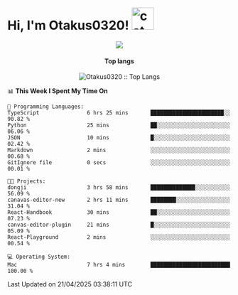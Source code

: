 <h1> Hi, I'm Otakus0320! <img src="https://media.giphy.com/media/mGcNjsfWAjY5AEZNw6/giphy.gif" width="50" alt="cat"></h1>

<p align="center"><a href="https://wakatime.com/@044d69d0-1253-4f60-96b6-5d19a0f9dde5"><img src="https://wakatime.com/badge/user/044d69d0-1253-4f60-96b6-5d19a0f9dde5.svg" /></a></p>

<h4 align="center">Top langs</h4>

<p align="center"><img src="https://github-readme-stats.vercel.app/api/top-langs/?username=Otakus0320&langs_count=10&theme=tokyonight&layout=compact&timestamp={{random_number}}" alt="Otakus0320 :: Top Langs" /></p>

<!--START_SECTION:waka-->
📊 **This Week I Spent My Time On** 

```text
💬 Programming Languages: 
TypeScript               6 hrs 25 mins       ███████████████████████░░   90.82 % 
Python                   25 mins             ██░░░░░░░░░░░░░░░░░░░░░░░   06.06 % 
JSON                     10 mins             █░░░░░░░░░░░░░░░░░░░░░░░░   02.42 % 
Markdown                 2 mins              ░░░░░░░░░░░░░░░░░░░░░░░░░   00.68 % 
GitIgnore file           0 secs              ░░░░░░░░░░░░░░░░░░░░░░░░░   00.01 % 

🐱‍💻 Projects: 
dongji                   3 hrs 58 mins       ██████████████░░░░░░░░░░░   56.09 % 
canavas-editor-new       2 hrs 11 mins       ████████░░░░░░░░░░░░░░░░░   31.04 % 
React-Handbook           30 mins             ██░░░░░░░░░░░░░░░░░░░░░░░   07.23 % 
canvas-editor-plugin     21 mins             █░░░░░░░░░░░░░░░░░░░░░░░░   05.09 % 
React-Playground         2 mins              ░░░░░░░░░░░░░░░░░░░░░░░░░   00.54 % 

💻 Operating System: 
Mac                      7 hrs 4 mins        █████████████████████████   100.00 % 
```


 Last Updated on 21/04/2025 03:38:11 UTC
<!--END_SECTION:waka-->
